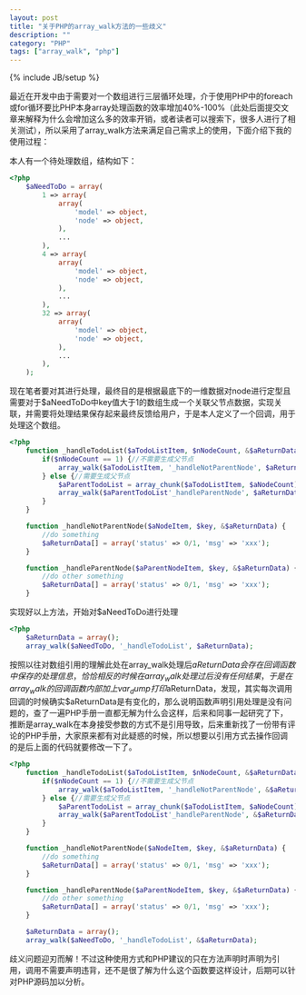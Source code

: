```yaml
---
layout: post
title: "关于PHP的array_walk方法的一些歧义"
description: ""
category: "PHP"
tags: ["array_walk", "php"]
---
```

{% include JB/setup %}

最近在开发中由于需要对一个数组进行三层循环处理，介于使用PHP中的foreach或for循环要比PHP本身array处理函数的效率增加40%-100%（此处后面提交文章来解释为什么会增加这么多的效率开销，或者读者可以搜索下，很多人进行了相关测试），所以采用了array_walk方法来满足自己需求上的使用，下面介绍下我的使用过程：

本人有一个待处理数组，结构如下：

```php
<?php
    $aNeedToDo = array(
        1 => array(
            array(
                'model' => object,
                'node' => object,
            ),
            ...
        ),
        4 => array(
            array(
                'model' => object,
                'node' => object,
            ),
            ...
        ),
        32 => array(
            array(
                'model' => object,
                'node' => object,
            ),
            ...
        ),
    );
```
现在笔者要对其进行处理，最终目的是根据最底下的一维数据对node进行定型且需要对于$aNeedToDo中key值大于1的数组生成一个关联父节点数据，实现关联，并需要将处理结果保存起来最终反馈给用户，于是本人定义了一个回调，用于处理这个数组。

```php
<?php
    function _handleTodoList($aTodoListItem, $nNodeCount, &$aReturnData) {
        if($nNodeCount == 1) {//不需要生成父节点
            array_walk($aTodoListItem, '_handleNotParentNode', $aReturnData);
        } else {//需要生成父节点
            $aParentTodoList = array_chunk($aTodoListItem, $aNodeCount);//按照父节点中需要关联的子节点个数对子节点集合进行分组
            array_walk($aParentTodoList'_handleParentNode', $aReturnData);
        }
    }

    function _handleNotParentNode($aNodeItem, $key, &$aReturnData) {
        //do something
        $aReturnData[] = array('status' => 0/1, 'msg' => 'xxx');
    }

    function _handleParentNode($aParentNodeItem, $key, &$aReturnData) {
        //do other something
        $aReturnData[] = array('status' => 0/1, 'msg' => 'xxx');
    }
```
实现好以上方法，开始对$aNeedToDo进行处理

```php
<?php
    $aReturnData = array();
    array_walk($aNeedToDo, '_handleTodoList', $aReturnData);
```

按照以往对数组引用的理解此处在array_walk处理后$aReturnData会存在回调函数中保存的处理信息，恰恰相反的时候在array_walk处理过后没有任何结果，于是在array_walk的回调函数内部加上var_dump打印$aReturnData，发现，其实每次调用回调的时候确实$aReturnData是有变化的，那么说明函数声明引用处理是没有问题的，查了一遍PHP手册一直都无解为什么会这样，后来和同事一起研究了下，推断是array_walk在本身接受参数的方式不是引用导致，后来重新找了一份带有评论的PHP手册，大家原来都有对此疑惑的时候，所以想要以引用方式去操作回调的是后上面的代码就要修改一下了。

```php
<?php
    function _handleTodoList($aTodoListItem, $nNodeCount, &$aReturnData) {
        if($nNodeCount == 1) {//不需要生成父节点
            array_walk($aTodoListItem, '_handleNotParentNode', &$aReturnData);
        } else {//需要生成父节点
            $aParentTodoList = array_chunk($aTodoListItem, $aNodeCount);//按照父节点中需要关联的子节点个数对子节点集合进行分组
            array_walk($aParentTodoList'_handleParentNode', &$aReturnData);
        }
    }

    function _handleNotParentNode($aNodeItem, $key, &$aReturnData) {
        //do something
        $aReturnData[] = array('status' => 0/1, 'msg' => 'xxx');
    }

    function _handleParentNode($aParentNodeItem, $key, &$aReturnData) {
        //do other something
        $aReturnData[] = array('status' => 0/1, 'msg' => 'xxx');
    }

    $aReturnData = array();
    array_walk($aNeedToDo, '_handleTodoList', &$aReturnData);
```
歧义问题迎刃而解！不过这种使用方式和PHP建议的只在方法声明时声明为引用，调用不需要声明违背，还不是很了解为什么这个函数要这样设计，后期可以针对PHP源码加以分析。
